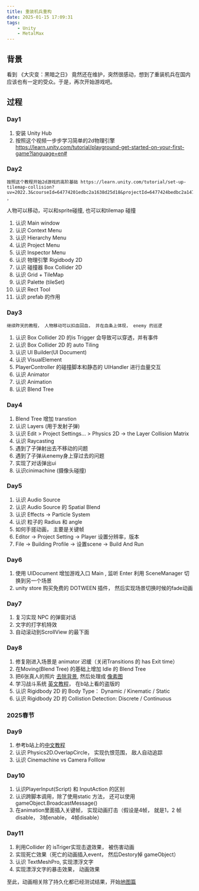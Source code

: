```yaml
---
title: 重装机兵重构
date: 2025-01-15 17:09:31
tags:
    - Unity
    - MetalMax
---
```



## 背景

看到 《大灾变：黑暗之日》 竟然还在维护，突然很感动，想到了重装机兵在国内应该也有一定的受众。于是，再次开始游戏吧。


## 过程

### Day1 

1. 安装 Unity Hub
2. 按照这个视频一步步学习简单的2d物理引擎 https://learn.unity.com/tutorial/playground-get-started-on-your-first-game?language=en#


### Day2

    按照这个教程开始2d游戏的高阶基础 https://learn.unity.com/tutorial/set-up-tilemap-collision?uv=2022.3&courseId=64774201edbc2a1638d25d18&projectId=6477424bedbc2a1473e5fce4# ，
人物可以移动，可以和sprite碰撞, 也可以和tilemap 碰撞


1. 认识 Main window
1. 认识 Context Menu
1. 认识 Hierarchy Menu
2. 认识 Project Menu
2. 认识 Inspector Menu
3. 认识 物理引擎 Rigidbody 2D
4. 认识 碰撞器 Box Collider 2D
5. 认识 Grid + TileMap
7. 认识 Palette (tileSet)
8. 认识 Rect Tool
9. 认识 prefab 的作用

### Day3

    继续昨天的教程， 人物移动可以扣血回血， 并在血条上体现， enemy 的巡逻

    
1. 认识 Box Collider 2D 的is Trigger 会导致可以穿透，并有事件
2. 认识 Box Collider 2D 的 auto Tiling
3. 认识 UI Builder(UI Document)
4. 认识 VisualElement
5. PlayerController 的碰撞脚本和静态的 UIHandler 进行血量交互
6. 认识 Animator
7. 认识 Animation 
8. 认识 Blend Tree


### Day4

1. Blend Tree 增加 transtion
2. 认识 Layers (用于发射子弹)
3. 认识 Edit > Project Settings… > Physics 2D -> the Layer Collision Matrix
4. 认识 Raycasting 
5. 遇到了子弹射出去不移动的问题
6. 遇到了子弹从enemy身上穿过去的问题
7. 实现了对话弹出ui
8. 认识cinimachine (摄像头碰撞)


### Day5

1. 认识 Audio Source
2. 认识 Audio Source 的 Spatial Blend
3. 认识 Effects -> Particle System
4. 认识 粒子的 Radius 和 angle
5. 如何手搓动画， 主要是关键帧
6. Editor -> Project Setting -> Player 设置分辨率，版本
7. File -> Building Profile -> 设置scene -> Build And Run



### Day6

1. 使用 UIDocument 增加游戏入口 Main , 监听 Enter 利用 SceneManager 切换到另一个场景
2. unity store 购买免费的 DOTWEEN 插件， 然后实现场景切换时候的fade动画 


### Day7

1. 复习实现 NPC 的弹窗对话
2. 文字的打字机特效
3. 自动滚动到ScrollView 的最下面



### Day8

1. 修复刚进入场景是 animator 迟缓（关闭Transitions 的 has Exit time）
2. 在Moving(Blend Tree) 的基础上增加 Idle 的 Blend Tree
3. 把6张真人的照片 [去除背景](https://www.remove.bg/zh/upload), 然后处理成 [像素图](https://giventofly.github.io/pixelit/)
4. 学习战斗系统 [英文教程](https://www.gamedev.tv/courses/unity-2d-rpg-combat)， 在b站上看的盗版的
5. 认识 Rigidbody 2D 的 Body Type： Dynamic / Kinematic / Static
6. 认识 Rigidbody 2D 的 Collistion Detection: Discrete / Continuous


### 2025春节

### Day9
1. 参考b站上的[中文教程](https://www.bilibili.com/video/BV1Xj411r7Mm/?spm_id_from=333.1391.0.0&vd_source=01c6ea83d355cf40740aaf091b3df38d)
2. 认识 Physics2D.OverlapCircle， 实现仇恨范围， 敌人自动追踪
3. 认识 Cinemachine vs Camera Folllow


### Day10
1. 认识PlayerInput(Script) 和 InputAction 的区别
2. 认识跨脚本调用，除了使用static 方法， 还可以使用 gameObject.BroadcastMessage()
3. 在animation里面插入关键帧， 实现动画打击（假设是4帧， 就是1，2 帧 disable， 3帧enable， 4帧disable）


### Day11

1. 利用Collider 的 isTriger实现击退效果， 被伤害动画
2. 实现死亡效果（死亡的动画插入event， 然后Destory掉 gameObject）
3. 认识 TextMeshPro, 实现漂浮文字
4. 实现漂浮文字的暴击效果， 动画效果


至此，动画相关除了持久化都已经测试结果，开始[地图篇](/2025/02/08/重装机兵重构2-地图篇/)